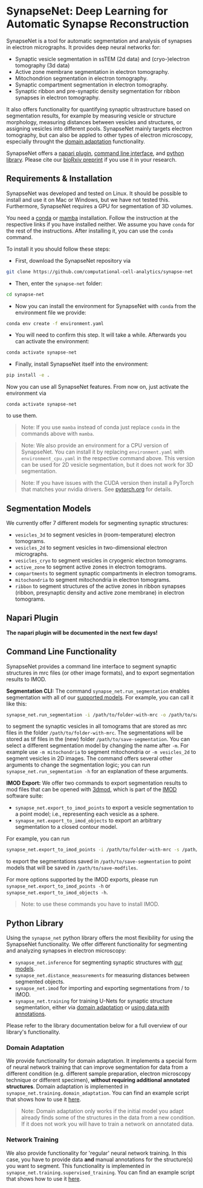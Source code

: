 # SynapseNet: Deep Learning for Automatic Synapse Reconstruction

SynapseNet is a tool for automatic segmentation and analysis of synapses in electron micrographs.
It provides deep neural networks for:
- Synaptic vesicle segmentation in ssTEM (2d data) and (cryo-)electron tomography (3d data)
- Active zone membrane segmentation in electron tomography.
- Mitochondrion segmentation in electron tomography.
- Synaptic compartment segmentation in electron tomography.
- Synaptic ribbon and pre-synaptic density segmentation for ribbon synapses in electron tomography.

It also offers functionality for quantifying synaptic ultrastructure based on segmentation results, for example by measuring vesicle or structure morphology, measuring distances between vesicles and structures, or assigning vesicles into different pools.
SynapseNet mainly targets electron tomography, but can also be appled to other types of electron microscopy,
especially throught the [domain adaptation](domain-adaptation) functionality.

SynapseNet offers a [napari plugin](napari-plugin), [command line interface](command-line-interface), and [python library](python-library).
Please cite our [bioRxiv preprint](https://www.biorxiv.org/content/10.1101/2024.12.02.626387v1) if you use it in your research.


## Requirements & Installation

SynapseNet was developed and tested on Linux. It should be possible to install and use it on Mac or Windows, but we have not tested this.
Furthermore, SynapseNet requires a GPU for segmentation of 3D volumes.

You need a [conda](https://docs.conda.io/projects/conda/en/latest/user-guide/install/index.html) or [mamba](https://mamba.readthedocs.io/en/latest/installation/mamba-installation.html) installation. Follow the instruction at the respective links if you have installed neither. We assume you have `conda` for the rest of the instructions. After installing it, you can use the `conda` command.

To install it you should follow these steps:
- First, download the SynapseNet repository via
```bash
git clone https://github.com/computational-cell-analytics/synapse-net
```
- Then, enter the `synapse-net` folder:
```bash
cd synapse-net
```
- Now you can install the environment for SynapseNet with `conda` from the environment file we provide:
```bash
conda env create -f environment.yaml
```
- You will need to confirm this step. It will take a while. Afterwards you can activate the environment:
```bash
conda activate synapse-net
```
- Finally, install SynapseNet itself into the environment:
```bash
pip install -e .
```

Now you can use all SynapseNet features. From now on, just activate the environment via
```
conda activate synapse-net
```
to use them.

> Note: If you use `mamba` instead of conda just replace `conda` in the commands above with `mamba`.

> Note: We also provide an environment for a CPU version of SynapseNet. You can install it by replacing `environment.yaml` with `environment_cpu.yaml` in the respective command above. This version can be used for 2D vesicle segmentation, but it does not work for 3D segmentation.

> Note: If you have issues with the CUDA version then install a PyTorch that matches your nvidia drivers. See [pytorch.org](https://pytorch.org/) for details.


## Segmentation Models

We currently offer 7 different models for segmenting synaptic structures:
- `vesicles_3d` to segment vesicles in (room-temperature) electron tomograms.
- `vesicles_2d` to segment vesicles in two-dimensional electron micrographs.
- `vesicles_cryo` to segment vesicles in cryogenic electron tomograms.
- `active_zone` to segment active zones in electron tomograms.
- `compartments` to segment synaptic compartments in electron tomograms.
- `mitochondria` to segment mitochondria in electron tomograms.
- `ribbon` to segment structures of the active zones in ribbon synapses (ribbon, presynaptic density and active zone membrane) in electron tomograms.


## Napari Plugin

**The napari plugin will be documented in the next few days!**


## Command Line Functionality

SynapseNet provides a command line interface to segment synaptic structures in mrc files (or other image formats), and to export segmentation results to IMOD.

**Segmentation CLI:** The command `synapse_net.run_segmentation` enables segmentation with all of our [supported models](#segmentation-models). For example, you can call it like this:
```bash
synapse_net.run_segmentation -i /path/to/folder-with-mrc -o /path/to/save-segmentation -m vesicles_3d
```
to segment the synaptic vesicles in all tomograms that are stored as mrc files in the folder `/path/to/folder-with-mrc`. The segmentations will be stored as tif files in the (new) folder `/path/to/save-segmentation`.
You can select a different segmentation model by changing the name after `-m`. For example use `-m mitochondria` to segment mitochondria or `-m vesicles_2d` to segment vesicles in 2D images.
The command offers several other arguments to change the segmentation logic; you can run `synapse_net.run_segmentation -h` for an explanation of these arguments.

**IMOD Export:** We offer two commands to export segmentation results to mod files that can be opened with [3dmod](https://bio3d.colorado.edu/imod/doc/3dmodguide.html), which is part of the [IMOD](https://bio3d.colorado.edu/imod/) software suite:
- `synapse_net.export_to_imod_points` to export a vesicle segmentation to a point model; i.e., representing each vesicle as a sphere.
- `synapse_net.export_to_imod_objects` to export an arbitrary segmentation to a closed contour model.

For example, you can run
```bash
synapse_net.export_to_imod_points -i /path/to/folder-with-mrc -s /path/to/save-segmentation -o /path/to/save-modfiles
```
to export the segmentations saved in `/path/to/save-segmentation` to point models that will be saved in `/path/to/save-modfiles`.

For more options supported by the IMOD exports, please run `synapse_net.export_to_imod_points -h` or `synapse_net.export_to_imod_objects -h`.

> Note: to use these commands you have to install IMOD.


## Python Library

Using the `synapse_net` python library offers the most flexibility for using the SynapseNet functionality.
We offer different functionality for segmenting and analyzing synapses in electron microscopy:
- `synapse_net.inference` for segmenting synaptic structures with [our models](segmentation-models).
- `synapse_net.distance_measurements` for measuring distances between segmented objects.
- `synapse_net.imod` for importing and exporting segmentations from / to IMOD.
- `synapse_net.training` for training U-Nets for synaptic structure segmentation, either via [domain adaptation](#domain-adaptation) or [using data with annotations](network-training).

Please refer to the library documentation below for a full overview of our library's functionality.

### Domain Adaptation

We provide functionality for domain adaptation. It implements a special form of neural network training that can improve segmentation for data from a different condition (e.g. different sample preparation, electron microscopy technique or different specimen), **without requiring additional annotated structures**.
Domain adaptation is implemented in `synapse_net.training.domain_adaptation`. You can find an example script that shows how to use it [here](https://github.com/computational-cell-analytics/synapse-net/blob/main/examples/domain_adaptation.py).

> Note: Domain adaptation only works if the initial model you adapt already finds some of the structures in the data from a new condition. If it does not work you will have to train a network on annotated data.

### Network Training

We also provide functionality for 'regular' neural network training. In this case, you have to provide data **and** manual annotations for the structure(s) you want to segment.
This functionality is implemented in `synapse_net.training.supervised_training`. You can find an example script that shows how to use it [here](https://github.com/computational-cell-analytics/synapse-net/blob/main/examples/network_training.py).
